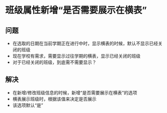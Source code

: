 # 班级属性新增“是否需要展示在横表”

## 问题
* 在选取的日期在当前学期正在进行中时，显示横表的时候，默认不显示已经关闭的班级
* 现在学校有需求，需要显示过往学期的横表，显示已经关闭的班级
* 对于已经关闭的班级，到底需不需要显示？

## 解决
* 在新增/修改班级信息的时候，新增“是否需要展示在横表”的选项
* 横表展示班级时，根据该值来决定是否展示
* 该选项默认“是”

